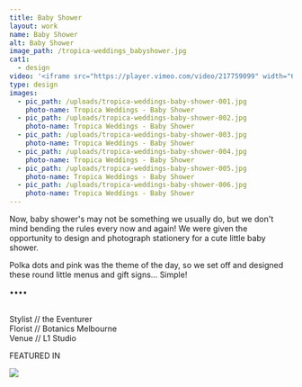 ```yaml
---
title: Baby Shower
layout: work
name: Baby Shower
alt: Baby Shower
image_path: /tropica-weddings_babyshower.jpg
cat1:
  - design
video: '<iframe src="https://player.vimeo.com/video/217759099" width="640" height="272" frameborder="0" webkitallowfullscreen mozallowfullscreen allowfullscreen></iframe>'
type: design
images:
  - pic_path: /uploads/tropica-weddings-baby-shower-001.jpg
    photo-name: Tropica Weddings - Baby Shower
  - pic_path: /uploads/tropica-weddings-baby-shower-002.jpg
    photo-name: Tropica Weddings - Baby Shower
  - pic_path: /uploads/tropica-weddings-baby-shower-003.jpg
    photo-name: Tropica Weddings - Baby Shower
  - pic_path: /uploads/tropica-weddings-baby-shower-004.jpg
    photo-name: Tropica Weddings - Baby Shower
  - pic_path: /uploads/tropica-weddings-baby-shower-005.jpg
    photo-name: Tropica Weddings - Baby Shower
  - pic_path: /uploads/tropica-weddings-baby-shower-006.jpg
    photo-name: Tropica Weddings - Baby Shower
---
```



Now, baby shower's may not be something we usually do, but we don't mind bending the rules every now and again! We were given the opportunity to design and photograph stationery for a cute little baby shower.

Polka dots and pink was the theme of the day, so we set off and designed these round little menus and gift signs… Simple!

••••

<br>Stylist // the Eventurer
<br>Florist // Botanics Melbourne
<br>Venue // L1 Studio

FEATURED IN

![](/uploads/versions/hooray-magazine-logo-2-medium-1---x----240-38x---.jpg)